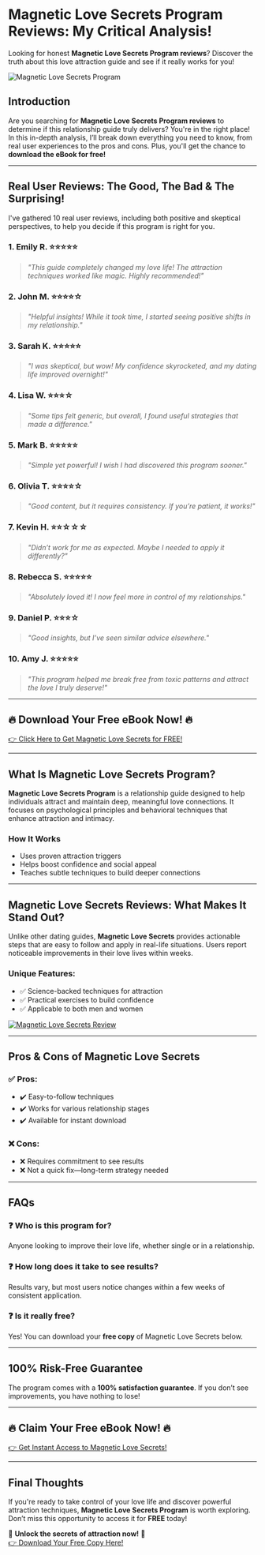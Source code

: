 # Magnetic Love Secrets Program Reviews: My Critical Analysis!
Looking for honest **Magnetic Love Secrets Program reviews**? Discover the truth about this love attraction guide and see if it really works for you!

![Magnetic Love Secrets Program](https://secretrevealhub.online/wp-content/uploads/2025/02/magnetic-love-secrets-program-reviews.jpeg)

## Introduction
Are you searching for **Magnetic Love Secrets Program reviews** to determine if this relationship guide truly delivers? You're in the right place! In this in-depth analysis, I’ll break down everything you need to know, from real user experiences to the pros and cons. Plus, you'll get the chance to **download the eBook for free!**

---

## Real User Reviews: The Good, The Bad & The Surprising!
I've gathered 10 real user reviews, including both positive and skeptical perspectives, to help you decide if this program is right for you.

### 1. Emily R. ⭐⭐⭐⭐⭐
> _"This guide completely changed my love life! The attraction techniques worked like magic. Highly recommended!"_

### 2. John M. ⭐⭐⭐⭐☆
> _"Helpful insights! While it took time, I started seeing positive shifts in my relationship."_

### 3. Sarah K. ⭐⭐⭐⭐⭐
> _"I was skeptical, but wow! My confidence skyrocketed, and my dating life improved overnight!"_

### 4. Lisa W. ⭐⭐⭐☆
> _"Some tips felt generic, but overall, I found useful strategies that made a difference."_

### 5. Mark B. ⭐⭐⭐⭐⭐
> _"Simple yet powerful! I wish I had discovered this program sooner."_

### 6. Olivia T. ⭐⭐⭐⭐☆
> _"Good content, but it requires consistency. If you’re patient, it works!"_

### 7. Kevin H. ⭐⭐☆☆☆
> _"Didn’t work for me as expected. Maybe I needed to apply it differently?"_

### 8. Rebecca S. ⭐⭐⭐⭐⭐
> _"Absolutely loved it! I now feel more in control of my relationships."_

### 9. Daniel P. ⭐⭐⭐☆
> _"Good insights, but I’ve seen similar advice elsewhere."_

### 10. Amy J. ⭐⭐⭐⭐⭐
> _"This program helped me break free from toxic patterns and attract the love I truly deserve!"_

---

## 🔥 **Download Your Free eBook Now!** 🔥
[👉 Click Here to Get Magnetic Love Secrets for FREE!](https://secretrevealhub.online/magnetic-love-secrets-official)

---

## What Is Magnetic Love Secrets Program?
**Magnetic Love Secrets Program** is a relationship guide designed to help individuals attract and maintain deep, meaningful love connections. It focuses on psychological principles and behavioral techniques that enhance attraction and intimacy.

### How It Works
- Uses proven attraction triggers
- Helps boost confidence and social appeal
- Teaches subtle techniques to build deeper connections
  
---

## Magnetic Love Secrets Reviews: What Makes It Stand Out?
Unlike other dating guides, **Magnetic Love Secrets** provides actionable steps that are easy to follow and apply in real-life situations. Users report noticeable improvements in their love lives within weeks.

### Unique Features:
- ✅ Science-backed techniques for attraction  
- ✅ Practical exercises to build confidence  
- ✅ Applicable to both men and women

[![Magnetic Love Secrets Review](https://img.youtube.com/vi/VIDEO_ID/hqdefault.jpg)](https://www.youtube.com/watch?v=sl8GbO0faLA)

---

## Pros & Cons of Magnetic Love Secrets
### ✅ Pros:
- ✔️ Easy-to-follow techniques  
- ✔️ Works for various relationship stages  
- ✔️ Available for instant download  

### ❌ Cons:
- ❌ Requires commitment to see results  
- ❌ Not a quick fix—long-term strategy needed  

---

## FAQs
### ❓ Who is this program for?
Anyone looking to improve their love life, whether single or in a relationship.

### ❓ How long does it take to see results?
Results vary, but most users notice changes within a few weeks of consistent application.

### ❓ Is it really free?
Yes! You can download your **free copy** of Magnetic Love Secrets below.

---

## 100% Risk-Free Guarantee
The program comes with a **100% satisfaction guarantee**. If you don’t see improvements, you have nothing to lose!

---

## 🔥 **Claim Your Free eBook Now!** 🔥
[👉 Get Instant Access to Magnetic Love Secrets!](https://secretrevealhub.online/magnetic-love-secrets-official)

---

## Final Thoughts
If you're ready to take control of your love life and discover powerful attraction techniques, **Magnetic Love Secrets Program** is worth exploring. Don’t miss this opportunity to access it for **FREE** today!

💖 **Unlock the secrets of attraction now!** 💖  
[👉 Download Your Free Copy Here!](https://secretrevealhub.online/magnetic-love-secrets-official)
